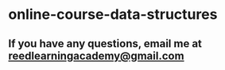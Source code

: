 # online-course-data-structures

## If you have any questions, email me at reedlearningacademy@gmail.com
